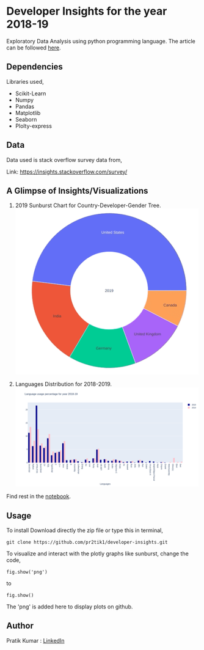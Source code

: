 # Developer Insights for the year 2018-19

Exploratory Data Analysis using python programming language. The article can be followed [here](https://medium.com/@pratikbaitha04/what-happens-to-developers-in-2020-5bdb59e09f84).

## Dependencies

Libraries used,
  - Scikit-Learn
  - Numpy
  - Pandas
  - Matplotlib
  - Seaborn
  - Plolty-express

## Data 
Data used is stack overflow survey data from,

Link: https://insights.stackoverflow.com/survey/

## A Glimpse of Insights/Visualizations
1. 2019 Sunburst Chart for Country-Developer-Gender Tree.
![alt text](https://github.com/pr2tik1/developer-insights/blob/master/2019.gif?raw=true)

2. Languages Distribution for 2018-2019.
![alt text](https://github.com/pr2tik1/developer-insights/blob/master/languages.png?raw=true)

Find rest in the [notebook](https://github.com/pr2tik1/developer-insights/blob/master/developer-insights.ipynb).

## Usage 
To install
Download directly the zip file or type this in terminal,
```
git clone https://github.com/pr2tik1/developer-insights.git
```

To visualize and interact with the plotly graphs like sunburst, change the code,
  ```
  fig.show('png')
  ```
   to 
  ```
  fig.show()
  ```
  The 'png' is added here to display plots on github.

## Author
Pratik Kumar : [LinkedIn](https://www.linkedin.com/in/pratik-kumar98/) 

